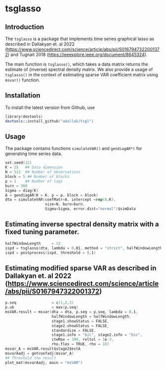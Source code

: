 # tsglasso
## Introduction

The `tsglasso` is a package that implements time series graphical lasso as described in Dallakyan et. al 2022 (https://www.sciencedirect.com/science/article/abs/pii/S0167947322001372)
and Tugnait 2018 (https://ieeexplore.ieee.org/document/8645324).

The main function is `tsglasso()`, which takes a data matrix returns the estimate of (inverse) spectral density matrix. We also provide a usage of `tsglasso()` in the context of estimating sparse VAR coefficient matrix using
`msvar()` function.

## Installation

To install the latest version from Github, use

```s
library(devtools)
devtools::install_github("adallak/tsgl")
```

## Usage
The package contains functions `simulateVAR()` and `gendiagAR*(` for generating time series data.
```s
set.seed(12)
K = 25   ## Data dimension
N = 512  ## Number of observations
block = 5 ## Number of blocks
p = 1    ## Number of lags
burn = 300
Sigma = diag(K)
A = gendiagAR(K = K, p = p, block = block)
dta = simulateVAR(coefMatr=A, intercept =rep(0,K),
                  size=N, burn=burn,
                  Sigma=Sigma, error.dist="normal")$simData
```

## Estimating inverse spectral density matrix with a fixed tuning parameter. 

```s
halfWindowLength     = 12
ispd = tsglasso(dta, lambda = 0.01, method = "strict", halfWindowLength = halfWindowLength)$X
ispd = postprocess(ispd, threshold = 0.1)
```


## Estimating modified sparse VAR as described in Dallakyan et. al 2022 (https://www.sciencedirect.com/science/article/abs/pii/S0167947322001372)


```s
p.seq      		     = c(1,2,3)
p.ub       		     = max(p.seq)
msVAR.result = msvar(dta = dta, p.seq = p.seq, lambda = 0.1,
                     halfWindowLength = halfWindowLength, 
                     stage1.showStatus = FALSE, 
                     stage2.showStatus = FALSE,           
                     standardize = FALSE, 
                     stage1.info = "bic", stage2.info = "bic",
                     iteMax = 300, reltol = 1e-3,
                     rho.flex = TRUE, rho = 10) 
msvar_A = msVAR.result$stage2$estA
msvarAadj = getcoefadj(msvar_A)
## Threshold the result
plot_mat(msvarAadj, main = "msVAR")
```
